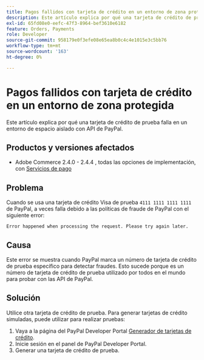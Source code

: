 ```yaml
---
title: Pagos fallidos con tarjeta de crédito en un entorno de zona protegida
description: Este artículo explica por qué una tarjeta de crédito de prueba falla en un entorno de espacio aislado con API de PayPal.
exl-id: 65fd08e0-eefc-47f3-8964-bef3610e6182
feature: Orders, Payments
role: Developer
source-git-commit: 958179e0f3efe08e65ea8b0c4c4e1015e3c5bb76
workflow-type: tm+mt
source-wordcount: '163'
ht-degree: 0%

---
```


# Pagos fallidos con tarjeta de crédito en un entorno de zona protegida

Este artículo explica por qué una tarjeta de crédito de prueba falla en un entorno de espacio aislado con API de PayPal.

## Productos y versiones afectados


* Adobe Commerce 2.4.0 - 2.4.4 , todas las opciones de implementación, con [Servicios de pago](https://marketplace.magento.com/magento-payment-services.html)

## Problema

Cuando se usa una tarjeta de crédito Visa de prueba `4111 1111 1111 1111` de PayPal, a veces falla debido a las políticas de fraude de PayPal con el siguiente error:

```terminal
Error happened when processing the request. Please try again later.
```

## Causa

Este error se muestra cuando PayPal marca un número de tarjeta de crédito de prueba específico para detectar fraudes. Esto sucede porque es un número de tarjeta de crédito de prueba utilizado por todos en el mundo para probar con las API de PayPal.

## Solución

Utilice otra tarjeta de crédito de prueba. Para generar tarjetas de crédito simuladas, puede utilizar para realizar pruebas:

1. Vaya a la página del PayPal Developer Portal [Generador de tarjetas de crédito](https://developer.paypal.com/developer/creditCardGenerator/).
1. Inicie sesión en el panel de PayPal Developer Portal.
1. Generar una tarjeta de crédito de prueba.
